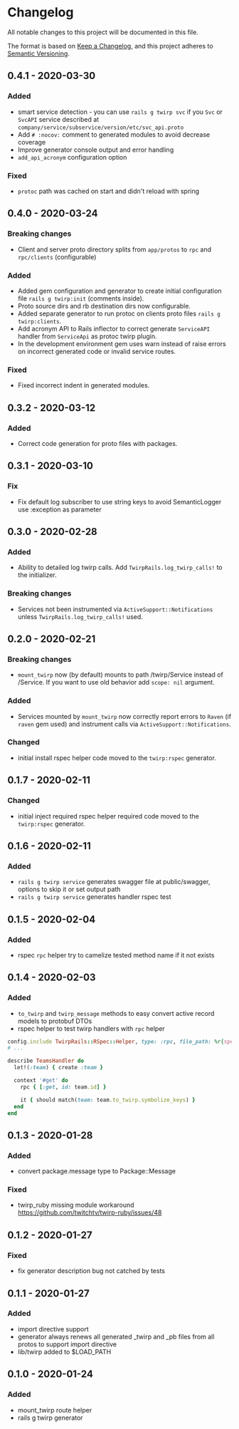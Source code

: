 # Changelog
All notable changes to this project will be documented in this file.

The format is based on [Keep a Changelog](https://keepachangelog.com/en/1.0.0/),
and this project adheres to [Semantic Versioning](https://semver.org/spec/v2.0.0.html).

## 0.4.1 - 2020-03-30

### Added

- smart service detection - you can use `rails g twirp svc` if you `Svc` or 
`SvcAPI` service described at `company/service/subservice/version/etc/svc_api.proto`
- Add `# :nocov:` comment to generated modules to avoid decrease coverage
- Improve generator console output and error handling
- `add_api_acronym` configuration option

### Fixed

- `protoc` path was cached on start and didn't reload with spring

## 0.4.0 - 2020-03-24

### Breaking changes

- Client and server proto directory splits from `app/protos` to `rpc` and `rpc/clients` (configurable)
 
### Added

- Added gem configuration and generator to create initial configuration file `rails g twirp:init` (comments inside).
- Proto source dirs and rb destination dirs now configurable.
- Added separate generator to run protoc on clients proto files `rails g twirp:clients`.
- Add acronym API to Rails inflector to correct generate `ServiceAPI` handler from `ServiceApi` as protoc twirp plugin.
- In the development environment gem uses warn instead of raise errors on incorrect generated code or invalid service routes.  

### Fixed

- Fixed incorrect indent in generated modules.

## 0.3.2 - 2020-03-12

### Added
- Correct code generation for proto files with packages.

## 0.3.1 - 2020-03-10

### Fix
- Fix default log subscriber to use string keys to avoid SemanticLogger use :exception as parameter

## 0.3.0 - 2020-02-28

### Added
- Ability to detailed log twirp calls. Add `TwirpRails.log_twirp_calls!` to the initializer. 

### Breaking changes
- Services not been instrumented via `ActiveSupport::Notifications` unless `TwirpRails.log_twirp_calls!` used.

## 0.2.0 - 2020-02-21

### Breaking changes
- `mount_twirp` now (by default) mounts to path /twirp/Service instead of /Service. If you want to use old 
behavior add `scope: nil` argument.

### Added
- Services mounted by `mount_twirp` now correctly report errors to `Raven` (if `raven` gem used) and instrument
calls via `ActiveSupport::Notifications`.

### Changed
- initial install rspec helper code moved to the ```twirp:rspec``` generator.

## 0.1.7 - 2020-02-11

### Changed
- initial inject required rspec helper required code moved to the ```twirp:rspec``` generator.

## 0.1.6 - 2020-02-11

### Added
- ```rails g twirp service``` generates swagger file at public/swagger, options to skip it or set output path 
- ```rails g twirp service``` generates handler rspec test

## 0.1.5 - 2020-02-04

### Added
- rspec ```rpc``` helper try to camelize tested method name if it not exists 

## 0.1.4 - 2020-02-03

### Added
- ```to_twirp``` and ```twirp_message``` methods to easy convert active record models to protobuf DTOs
- rspec helper to test twirp handlers with ```rpc``` helper
```ruby
config.include TwirpRails::RSpec::Helper, type: :rpc, file_path: %r{spec/rpc}
# ...

describe TeamsHandler do
  let!(:team) { create :team }

  context '#get' do
    rpc { [:get, id: team.id] }

    it { should match(team: team.to_twirp.symbolize_keys) }
  end
end
``` 

## 0.1.3 - 2020-01-28

### Added
- convert package.message type to Package::Message

### Fixed
- twirp_ruby missing module workaround https://github.com/twitchtv/twirp-ruby/issues/48

## 0.1.2 - 2020-01-27

### Fixed
- fix generator description bug not catched by tests

## 0.1.1 - 2020-01-27

### Added
- import directive support
- generator always renews all generated _twirp and _pb files from all protos to support import directive
- lib/twirp added to $LOAD_PATH

## 0.1.0 - 2020-01-24

### Added
- mount_twirp route helper
- rails g twirp generator


